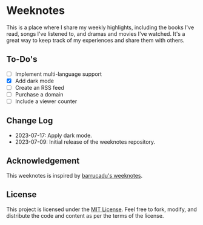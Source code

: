 # Weeknotes

This is a place where I share my weekly highlights, including the books I've read, songs I've listened to, and dramas and movies I've watched. It's a great way to keep track of my experiences and share them with others.

## To-Do's

- [ ] Implement multi-language support
- [x] Add dark mode
- [ ] Create an RSS feed
- [ ] Purchase a domain
- [ ] Include a viewer counter

## Change Log

- 2023-07-17: Apply dark mode.
- 2023-07-09: Initial release of the weeknotes repository.

## Acknowledgement

This weeknotes is inspired by [barrucadu's weeknotes](https://weeknotes.barrucadu.co.uk/).

## License

This project is licensed under the [MIT License](LICENSE). Feel free to fork, modify, and distribute the code and content as per the terms of the license.
